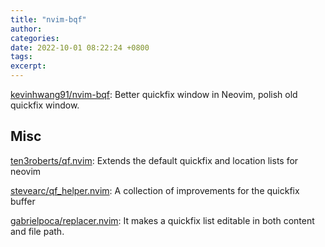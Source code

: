 ```yaml
---
title: "nvim-bqf"
author: 
categories: 
date: 2022-10-01 08:22:24 +0800
tags: 
excerpt: 
---
```


[kevinhwang91/nvim-bqf](https://github.com/kevinhwang91/nvim-bqf): Better quickfix window in Neovim, polish old quickfix window.







## Misc

[ten3roberts/qf.nvim](https://github.com/ten3roberts/qf.nvim): Extends the default quickfix and location lists for neovim

[stevearc/qf_helper.nvim](https://github.com/stevearc/qf_helper.nvim): A collection of improvements for the quickfix buffer

[gabrielpoca/replacer.nvim](https://github.com/gabrielpoca/replacer.nvim): It makes a quickfix list editable in both content and file path.



